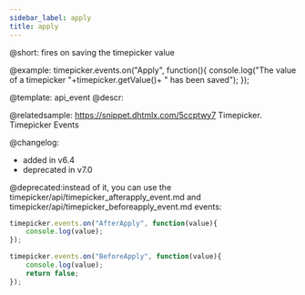 ```yaml
---
sidebar_label: apply
title: apply
---          
```


@short: fires on saving the timepicker value




@example:
timepicker.events.on("Apply", function(){
    console.log("The value of a timepicker "+timepicker.getValue()+ " has been saved");
});


@template: api_event
@descr:

@relatedsample: https://snippet.dhtmlx.com/5ccptwy7	Timepicker. Timepicker Events

@changelog: 

- added in v6.4
- deprecated in v7.0

@deprecated:instead of it, you can use the timepicker/api/timepicker_afterapply_event.md and timepicker/api/timepicker_beforeapply_event.md events:

~~~js
timepicker.events.on("AfterApply", function(value){
	console.log(value);
});

timepicker.events.on("BeforeApply", function(value){
	console.log(value);
    return false;
});
~~~
